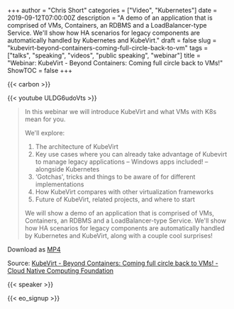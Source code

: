 +++
author = "Chris Short"
categories = ["Video", "Kubernetes"]
date = 2019-09-12T07:00:00Z
description = "A demo of an application that is comprised of VMs, Containers, an RDBMS and a LoadBalancer-type Service. We'll show how HA scenarios for legacy components are automatically handled by Kubernetes and KubeVirt."
draft = false
slug = "kubevirt-beyond-containers-coming-full-circle-back-to-vm"
tags = ["talks", "speaking", "videos", "public speaking", "webinar"]
title = "Webinar: KubeVirt - Beyond Containers: Coming full circle back to VMs!"
ShowTOC = false
+++

{{< carbon >}}

{{< youtube ULDG6udoVts >}}

> In this webinar we will introduce KubeVirt and what VMs with K8s mean for you.
>
> We'll explore:
>
> 1. The architecture of KubeVirt
> 1. Key use cases where you can already take advantage of Kubevirt to manage legacy applications – Windows apps included! – alongside Kubernetes
> 1. ‘Gotchas', tricks and things to be aware of for different implementations
> 1. How KubeVirt compares with other virtualization frameworks
> 1. Future of KubeVirt, related projects, and where to start
>
> We will show a demo of an application that is comprised of VMs, Containers, an RDBMS and a LoadBalancer-type Service. We'll show how HA scenarios for legacy components are automatically handled by Kubernetes and KubeVirt, along with a couple cool surprises!

Download as [MP4](https://shortcdn.com/file/chrisshort/KubeVirt-Beyond-Containers-Coming-full-circle-back-to-VMs.mp4)

Source: [KubeVirt - Beyond Containers: Coming full circle back to VMs! - Cloud Native Computing Foundation](https://www.cncf.io/online-programs/kubevirt-beyond-containers-coming-full-circle-back-to-vms/)  

{{< speaker >}}

{{< eo_signup >}}
